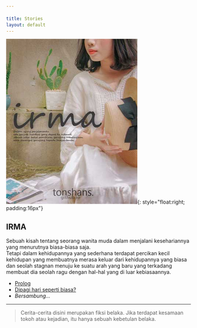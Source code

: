 ```yaml
---

title: Stories
layout: default
---
```


![Irma Story Cover](/assets/img/irma-story-cover-s.jpg){: style="float:right; padding:16px"}  
## IRMA  
Sebuah kisah tentang seorang wanita muda dalam menjalani kesehariannya yang menurutnya biasa-biasa saja.  
Tetapi dalam kehidupannya yang sederhana terdapat percikan kecil kehidupan yang membuatnya merasa keluar dari kehidupannya yang biasa dan seolah stagnan menuju ke suatu arah yang baru yang terkadang membuat dia seolah ragu dengan hal-hal yang di luar kebiasaannya.  

- [Prolog](/2019/06/IRMA-e0-Prolog.html) 
- [Dipagi hari seperti biasa?](/2019/06/IRMA-e1-dipagi-hari-seperti-biasa.html)
- *Bersambung...*

---
> Cerita-cerita disini merupakan fiksi belaka.
> Jika terdapat kesamaan tokoh atau kejadian,
> itu hanya sebuah kebetulan belaka.
